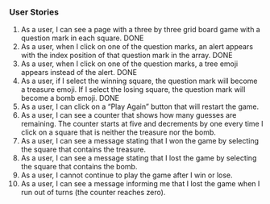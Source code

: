 ### User Stories
1. As a user, I can see a page with a three by three grid board game with a question mark in each square. DONE
2. As a user, when I click on one of the question marks, an alert appears with the index position of that question mark in the array. DONE
3. As a user, when I click on one of the question marks, a tree emoji appears instead of the alert. DONE
4. As a user, if I select the winning square, the question mark will become a treasure emoji. If I select the losing square, the question mark will become a bomb emoji. DONE
5. As a user, I can click on a “Play Again” button that will restart the game.
6. As a user, I can see a counter that shows how many guesses are remaining. The counter starts at five and decrements by one every time I click on a square that is neither the treasure nor the bomb.
7. As a user, I can see a message stating that I won the game by selecting the square that contains the treasure.
8. As a user, I can see a message stating that I lost the game by selecting the square that contains the bomb.
9. As a user, I cannot continue to play the game after I win or lose.
10. As a user, I can see a message informing me that I lost the game when I run out of turns (the counter reaches zero).